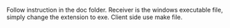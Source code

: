 Follow instruction in the doc folder. Receiver is the windows executable file, simply change the extension to exe. Client side use make file.